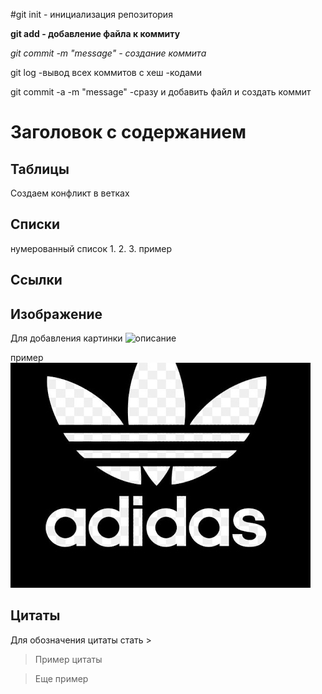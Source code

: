 #git init - инициализация репозитория 



**git add - добавление файла к коммиту**


*git commit -m "messаge"   - создание коммита*

git log -вывод всех коммитов с хеш -кодами 


git commit -a -m "message"    -сразу и добавить файл  и создать коммит 

# Заголовок с содержанием 

## Таблицы 
  
  
  Создаем конфликт в ветках
  
## Списки
нумерованный список 1.
2.
3.
пример

## Ссылки

## Изображение 

Для добавления картинки ![описание](файл.расш)

пример
![адидас](adiddas.jpg)
## Цитаты

Для обозначения цитаты стать >

> Пример цитаты

>Еще пример
